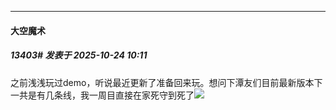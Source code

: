 ﻿
*****

####  大空魔术  
##### 13403#       发表于 2025-10-24 10:11

之前浅浅玩过demo，听说最近更新了准备回来玩。想问下潭友们目前最新版本下一共是有几条线，我一周目直接在家死守到死了<img src="https://static.stage1st.com/image/smiley/face2017/097.png" referrerpolicy="no-referrer">

